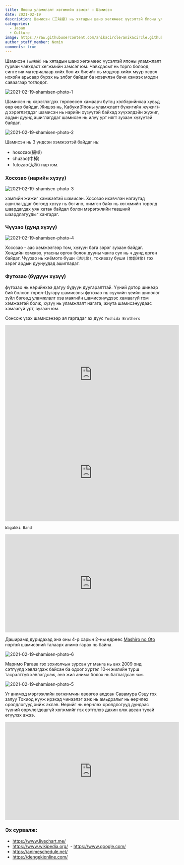 ```yaml
---
title: Японы уламжлалт хөгжмийн зэмсэг – Шамисэн    
date: 2021-02-19
description: Шамисэн (三味線) нь хятадын шанз хөгжмөөс үүсэлтэй Японы уламжлалт гурван чавхдаст хөгжмийн зэмсэг юм. 
categories:
  - Japan
  - Culture
image: https://raw.githubusercontent.com/anikacircle/anikacircle.github.io/main/.images/Japan-Pop-Fest-2018-cover.jpg
author_staff_member: Nomin
comments: true
---
```

Шамисэн `(三味線)` нь  хятадын шанз хөгжмөөс үүсэлтэй японы уламжлалт гурван чавхдаст хөгжмийн зэмсэг юм. Чавхдасыг нь торго болоод синтетик материалаар хийх бол их биеийг нь модоор хийж муур эсвэл нохойн арьсаар бүрэх нь элбэг байдаг ба ихэвчлэн бачи хэмээх модон саваагаар тоглодог.

![2021-02-19-shamisen-photo-1](https://raw.githubusercontent.com/anikacircle/anikacircle.github.io/main/.images/2021-02-19-shamisen-photo-1.jpg)

Шамисэн нь хэрэглэгдэх төрлөөсөө хамаарч бүтэц хэлбэрийнхаа хувьд өөр өөр байдаг. Жишээ нь, Кабуки(Японы уламжлалт бүжигийн жүжиг)-д хэрэглэгддэг шамисэн нь нарийн хүзүүтэй байхад хүүхэлдэйн жүжиг, ардын дуунд ашиглагддаг шамисэн нь илүү урт нягт зузаан хүзүүтэй байдаг.

![2021-02-19-shamisen-photo-2](https://raw.githubusercontent.com/anikacircle/anikacircle.github.io/main/.images/2021-02-19-shamisen-photo-2.png)

Шамисэн нь 3 үндсэн хэмжээтэй байдаг нь:

- hosozao(細棹)
- chuzao(中棹) 
- futozao(太棹) нар юм.

### Хосозао (нарийн хүзүү)

![2021-02-19-shamisen-photo-3](https://raw.githubusercontent.com/anikacircle/anikacircle.github.io/main/.images/2021-02-19-shamisen-photo-3.jpg)

хамгийн жижиг хэмжээтэй шамисэн. Хосозао ихэвчлэн нагаутад ашиглагддаг бөгөөд хүзүү нь богино, нимгэн байх нь хөгжмийн төрөлд шаардагдах уян хатан байдал болон мэрэгжлийн төвшний шаардлагуудыг хангадаг.

### Чүүзао (дунд хүзүү)

![2021-02-19-shamisen-photo-4](https://raw.githubusercontent.com/anikacircle/anikacircle.github.io/main/.images/2021-02-19-shamisen-photo-4.jpeg)

Хосозао - аас хэмжээгээр том, хүзүүн бага зэрэг зузаан байдаг. Хөндийн хэмжээ, утасны өргөн болон дууны чанга сул нь ч дунд өргөн байдаг. Чүүзао нь киёмото бүши `(清元節)`, токивазү бүши `(常磐津節)` гэх зэрэг ардын дуунуудад ашигладаг. 

### Футозао (бүдүүн хүзүү)
фүтозао нь нэрийнхээ дагуу бүдүүн дуугаралттай. Үүний дотор шинээр бий болсон төрөл-Цугару шамисэны футозао нь сүүлийн үеийн шинэлэг зүйл бөгөөд уламжлалт хэв маягийн шамисэнүүдээс хамаагүй том хэмжээтэй болж, хүзүү нь уламжлалт нагата, жиута шамисэнуудаас хамаагүй урт, зузаан юм.

Сонсож үзэх
шамисэнээр ая гаргадаг ах дүүс `Yoshida Brothers`

<iframe width="560" height="315" src="https://www.youtube.com/embed/0p_yo_VGOSw" frameborder="0" allow="accelerometer; autoplay; clipboard-write; encrypted-media; gyroscope; picture-in-picture" allowfullscreen></iframe>

<iframe width="560" height="315" src="https://www.youtube.com/embed/Tkz0d60JYuA" frameborder="0" allow="accelerometer; autoplay; clipboard-write; encrypted-media; gyroscope; picture-in-picture" allowfullscreen></iframe>

`Wagakki Band`

<iframe width="560" height="315" src="https://www.youtube.com/embed/ponTbDDMYjw?start=150" frameborder="0" allow="accelerometer; autoplay; clipboard-write; encrypted-media; gyroscope; picture-in-picture" allowfullscreen></iframe>

Даширамд дуридахад энэ оны 4-р сарын 2-ны өдрөөс [Mashiro no Oto](https://anidb.net/anime/15666) нэртэй шамисэний талаарх анимэ гарах нь байна.

![2021-02-19-shamisen-photo-6](https://raw.githubusercontent.com/anikacircle/anikacircle.github.io/main/.images/2021-02-19-shamisen-photo-6.jpg)

Маримо Рагава гэх зохиолчын зурсан уг манга нь анх 2009 онд сэтгүүлд хэвлэгдэж байсан ба одоог хүртэл 10-н жилийн турш тасралтгүй хэвлэгдсэж, энэ жил анимэ болох нь батлагдсан юм.

![2021-02-19-shamisen-photo-5](https://raw.githubusercontent.com/anikacircle/anikacircle.github.io/main/.images/2021-02-19-shamisen-photo-5.jpg)

Уг анимэд мэргэжлийн хөгжимчин өвөөгөө алдсан Савамура Сэцу гэх залуу Токиод нүүж ирэхэд чинээлэг ээж нь амьдралыг нь өөрчлөх оролдлогууд хийж эхлэв. Өөрийг нь өөрчлөх оролдлогууд дундаас түүний өөрчлөгдөшгүй хөгжмийг гэх сэтгэлээ дахин олж авсан тухай өгүүлэх ажээ. 

<iframe width="560" height="315" src="https://www.youtube.com/embed/PymT6rvVGl4" frameborder="0" allow="accelerometer; autoplay; clipboard-write; encrypted-media; gyroscope; picture-in-picture" allowfullscreen></iframe>

### Эх сурвалж: 
- https://www.livechart.me/ 
- https://www.wikipedia.org/
 - https://www.google.com/
- https://animeschedule.net/
- https://dengekionline.com/